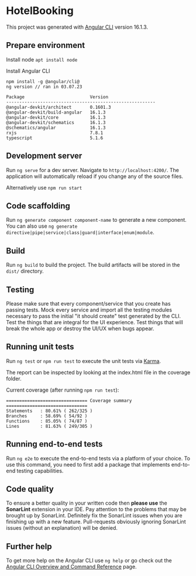 # HotelBooking

This project was generated with [Angular CLI](https://github.com/angular/angular-cli) version 16.1.3.

## Prepare environment
Install node
`apt install node`

Install Angular CLI  
```
npm install -g @angular/cli@
ng version // ran in 03.07.23
```
```
Package                         Version
---------------------------------------------------------
@angular-devkit/architect       0.1601.3
@angular-devkit/build-angular   16.1.3
@angular-devkit/core            16.1.3
@angular-devkit/schematics      16.1.3
@schematics/angular             16.1.3
rxjs                            7.8.1
typescript                      5.1.6
```

## Development server

Run `ng serve` for a dev server. Navigate to `http://localhost:4200/`. The application will automatically reload if you change any of the source files.

Alternatively use `npm run start`

## Code scaffolding

Run `ng generate component component-name` to generate a new component. You can also use `ng generate directive|pipe|service|class|guard|interface|enum|module`.

## Build

Run `ng build` to build the project. The build artifacts will be stored in the `dist/` directory.

## Testing

Please make sure that every component/service that you create has passing tests. Mock every service and import all the testing modules necessary to pass the initial "it should create" test generated by the CLI. Test the things that are integral for the UI experience. Test things that will break the whole app or destroy the UI/UX when bugs appear.

## Running unit tests

Run `ng test` or `npm run test` to execute the unit tests via [Karma](https://karma-runner.github.io).

The report can be inspected by looking at the index.html file in the coverage folder.

Current coverage (after running `npm run test`):
```
=============================== Coverage summary ===============================
Statements   : 80.61% ( 262/325 )
Branches     : 58.69% ( 54/92 )
Functions    : 85.05% ( 74/87 )
Lines        : 81.63% ( 249/305 )
```

## Running end-to-end tests

Run `ng e2e` to execute the end-to-end tests via a platform of your choice. To use this command, you need to first add a package that implements end-to-end testing capabilities.

## Code quality

To ensure a better quality in your written code then **please use** the **SonarLint** extension in your IDE. Pay attention to the problems that may be brought up by SonarLint. Definitely fix the SonarLint issues when you are finishing up with a new feature. Pull-requests obviously ignoring SonarLint issues (without an explanation) will be denied.

## Further help

To get more help on the Angular CLI use `ng help` or go check out the [Angular CLI Overview and Command Reference](https://angular.io/cli) page.
